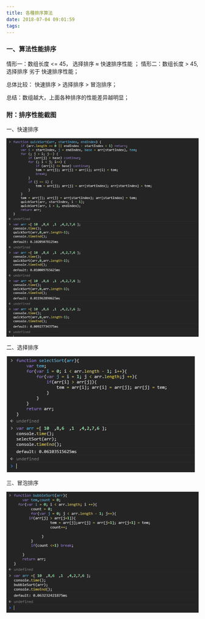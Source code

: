 ```yaml
---
title: 各種排序算法
date: 2018-07-04 09:01:59
tags:
---
```


### 一、算法性能排序  

情形一：数组长度 <= 45， 选择排序 ≈ 快速排序性能 ；
情形二：数组长度 > 45,   选择排序 劣于 快速排序性能；

总体比较： 快速排序 > 选择排序 > 冒泡排序；

总结：数组越大，上面各种排序的性能差异越明显；  

### 附：排序性能截图  
  
一、快速排序  

![](../images/sort/quickSort.png)  

二、选择排序  

![](../images/sort/selectSort.png) 

三、冒泡排序 

![](../images/sort/bubbleSort.png)